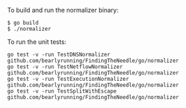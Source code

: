 To build and run the normalizer binary:

```
$ go build
$ ./normalizer
```

To run the unit tests:

```
go test -v -run TestDNSNormalizer github.com/bearlyrunning/FindingTheNeedle/go/normalizer
go test -v -run TestNetflowNormalizer github.com/bearlyrunning/FindingTheNeedle/go/normalizer
go test -v -run TestExecutionNormalizer github.com/bearlyrunning/FindingTheNeedle/go/normalizer
go test -v -run TestSplitWithEscape github.com/bearlyrunning/FindingTheNeedle/go/normalizer
```
